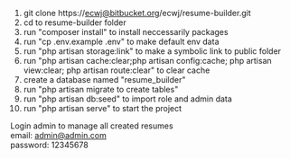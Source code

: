 1. git clone https://ecwj@bitbucket.org/ecwj/resume-builder.git
2. cd to resume-builder folder
3. run "composer install" to install neccessarily packages
4. run "cp .env.example .env" to make default env data
5. run "php artisan storage:link" to make a symbolic link to public folder
6. run "php artisan cache:clear;php artisan config:cache; php artisan view:clear; php artisan route:clear" to clear cache
7. create a database named "resume_builder"
8. run "php artisan migrate to create tables"
9. run "php artisan db:seed" to import role and admin data
10. run "php artisan serve" to start the project

Login admin to manage all created resumes\
email: admin@admin.com\
password: 12345678